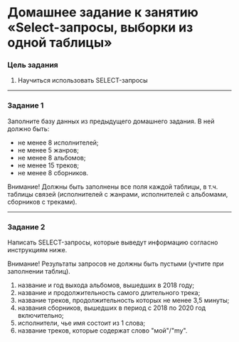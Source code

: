 # Домашнее задание к занятию «Select-запросы, выборки из одной таблицы»

### Цель задания

1. Научиться использовать SELECT-запросы

-----

### Задание 1

Заполните базу данных из предыдущего домашнего задания. В ней должно быть:

- не менее 8 исполнителей;
- не менее 5 жанров;
- не менее 8 альбомов;
- не менее 15 треков;
- не менее 8 сборников.

Внимание! Должны быть заполнены все поля каждой таблицы, в т.ч. таблицы связей (исполнителей с жанрами, исполнителей с альбомами, сборников с треками).

---

### Задание 2

Написать SELECT-запросы, которые выведут информацию согласно инструкциям ниже.

Внимание! Результаты запросов не должны быть пустыми (учтите при заполнении таблиц).

1. название и год выхода альбомов, вышедших в 2018 году;
2. название и продолжительность самого длительного трека;
3. название треков, продолжительность которых не менее 3,5 минуты;
4. названия сборников, вышедших в период с 2018 по 2020 год включительно;
5. исполнители, чье имя состоит из 1 слова;
6. название треков, которые содержат слово "мой"/"my".

